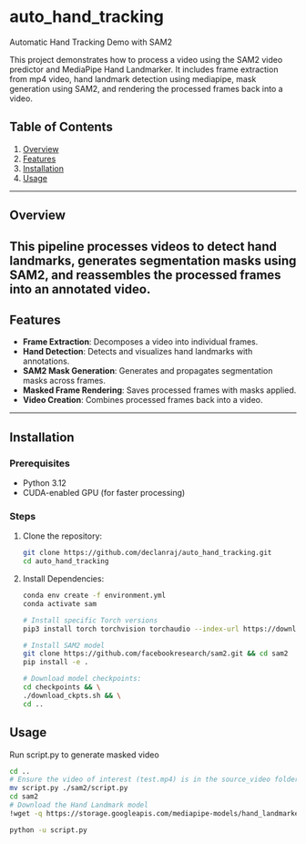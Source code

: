 # auto_hand_tracking
Automatic Hand Tracking Demo with SAM2

This project demonstrates how to process a video using the SAM2 video predictor and MediaPipe Hand Landmarker. It includes frame extraction from mp4 video, hand landmark detection using mediapipe, mask generation using SAM2, and rendering the processed frames back into a video.

## Table of Contents
1. [Overview](#overview)
2. [Features](#features)
3. [Installation](#installation)
4. [Usage](#usage)

---

## Overview

This pipeline processes videos to detect hand landmarks, generates segmentation masks using SAM2, and reassembles the processed frames into an annotated video.
---

## Features

- **Frame Extraction**: Decomposes a video into individual frames.
- **Hand Detection**: Detects and visualizes hand landmarks with annotations.
- **SAM2 Mask Generation**: Generates and propagates segmentation masks across frames.
- **Masked Frame Rendering**: Saves processed frames with masks applied.
- **Video Creation**: Combines processed frames back into a video.

---

## Installation

### Prerequisites
- Python 3.12
- CUDA-enabled GPU (for faster processing)

### Steps
1. Clone the repository:
   ```bash
   git clone https://github.com/declanraj/auto_hand_tracking.git
   cd auto_hand_tracking
2. Install Dependencies:
   ```bash
   conda env create -f environment.yml
   conda activate sam

   # Install specific Torch versions
   pip3 install torch torchvision torchaudio --index-url https://download.pytorch.org/whl/cu118

   # Install SAM2 model
   git clone https://github.com/facebookresearch/sam2.git && cd sam2
   pip install -e .

   # Download model checkpoints:
   cd checkpoints && \
   ./download_ckpts.sh && \
   cd ..
   ```
## Usage
Run script.py to generate masked video
   ```bash
   cd ..
   # Ensure the video of interest (test.mp4) is in the source_video folder
   mv script.py ./sam2/script.py
   cd sam2
   # Download the Hand Landmark model
   !wget -q https://storage.googleapis.com/mediapipe-models/hand_landmarker/hand_landmarker/float16/1/hand_landmarker.task

   python -u script.py
   ```